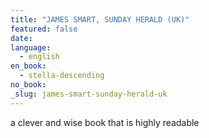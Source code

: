 ```yaml
---
title: "JAMES SMART, SUNDAY HERALD (UK)"
featured: false
date:
language:
  - english
en_book:
  - stella-descending
no_book:
_slug: james-smart-sunday-herald-uk
---
```


a clever and wise book that is highly readable

